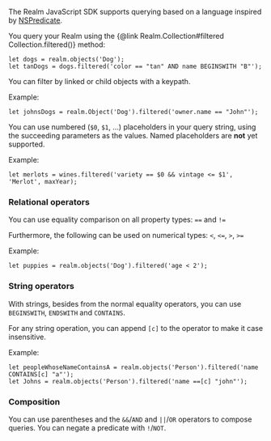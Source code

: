 The Realm JavaScript SDK supports querying based on a language inspired by [NSPredicate](https://realm.io/news/nspredicate-cheatsheet/). 

You query your Realm using the {@link Realm.Collection#filtered Collection.filtered()} method:

```JS
let dogs = realm.objects('Dog');
let tanDogs = dogs.filtered('color == "tan" AND name BEGINSWITH "B"');
```

You can filter by linked or child objects with a keypath.

Example:
```JS
let johnsDogs = realm.Object('Dog').filtered('owner.name == "John"');
```

You can use numbered (`$0`, `$1`, ...) placeholders in your query string, using the succeeding parameters as the values.
Named placeholders are **not** yet supported.

Example:
```JS
let merlots = wines.filtered('variety == $0 && vintage <= $1', 'Merlot', maxYear);
```


### Relational operators
You can use equality comparison on all property types: 
`==` and `!=` 

Furthermore, the following can be used on numerical types:
`<`, `<=`, `>`, `>=`

Example:
```JS
let puppies = realm.objects('Dog').filtered('age < 2');
```

### String operators
With strings, besides from the normal equality operators, you can use `BEGINSWITH`, `ENDSWITH` and `CONTAINS`.

For any string operation, you can append `[c]` to the operator to make it case insensitive.

Example:
```JS
let peopleWhoseNameContainsA = realm.objects('Person').filtered('name CONTAINS[c] "a"');
let Johns = realm.objects('Person').filtered('name ==[c] "john"');
```

### Composition
You can use parentheses and the `&&`/`AND` and `||`/`OR` operators to compose queries. You can negate a predicate with `!`/`NOT`.

